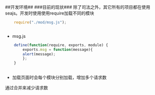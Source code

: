 ##开发环境##
###目前的现状###
除了司法之外，其它所有的项目都在使用seajs。开发时使用使用require加载不同的模块
```javascript
	require("./mod/msg.js");
	
```

+ msg.js
```javascript
	define(function(require, exports, module) {
		exports.msg = function(message){
		alert(message);
		};
	}
	
```
	
+ 加载页面时会每个模块分别加载，增加多个请求数

通过合并来减少请求数

